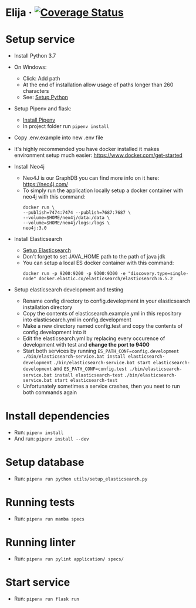 # Elija &middot; [![Coverage Status](https://coveralls.io/repos/github/hpi-sam/ask-your-repository-api/badge.svg)](https://coveralls.io/github/hpi-sam/ask-your-repository-api)

# Setup service
- Install Python 3.7
- On Windows:
  - Click: Add path
  - At the end of installation allow usage of paths longer than 260 characters
  - See: [Setup Python](https://docs.python.org/3/using/windows.html)

- Setup Pipenv and flask:
  - [Install Pipenv](https://pipenv.readthedocs.io/en/latest/)
  - In project folder run `pipenv install`

- Copy .env.example into new .env file
- It's highly recommended you have docker installed it makes environment setup much easier: https://www.docker.com/get-started
- Install Neo4j
  - Neo4J is our GraphDB you can find more info on it here: https://neo4j.com/
  - To simply run the application locally setup a docker container with neo4j with this command: 
    ```
    docker run \
    --publish=7474:7474 --publish=7687:7687 \
    --volume=$HOME/neo4j/data:/data \
    --volume=$HOME/neo4j/logs:/logs \
    neo4j:3.0
    ```

- Install Elasticsearch
  - [Setup Elasticsearch](https://www.elastic.co/guide/en/elasticsearch/reference/current/install-elasticsearch.html)
  - Don't forget to set JAVA_HOME path to the path of java jdk
  - You can setup a local ES docker container with this command:
    ```
    docker run -p 9200:9200 -p 9300:9300 -e "discovery.type=single-node" docker.elastic.co/elasticsearch/elasticsearch:6.5.2
    ```

- Setup elasticsearch development and testing
  - Rename config directory to config.development in your elasticsearch installation directory
  - Copy the contents of elasticsearch.example.yml in this repository into elasticsearch.yml in config.development
  - Make a new directory named config.test and copy the contents of config.development into it
  - Edit the elasticsearch.yml by replacing every occurence of development with test and **change the port to 9400**
  - Start both services by running
    `ES_PATH_CONF=config.development ./bin/elasticsearch-service.bat install elasticsearch-development`
    `./bin/elasticsearch-service.bat start elasticsearch-development`
    and
    `ES_PATH_CONF=config.test ./bin/elasticsearch-service.bat install elasticsearch-test`
    `./bin/elasticsearch-service.bat start elasticsearch-test`
  - Unfortunately sometimes a service crashes, then you neet to run both commands again

# Install dependencies
- Run: `pipenv install`
- And run: `pipenv install --dev`

# Setup database
- Run: `pipenv run python utils/setup_elasticsearch.py`

# Running tests
- Run: `pipenv run mamba specs`

# Running linter
- Run: `pipenv run pylint application/ specs/`

# Start service
- Run: `pipenv run flask run`
